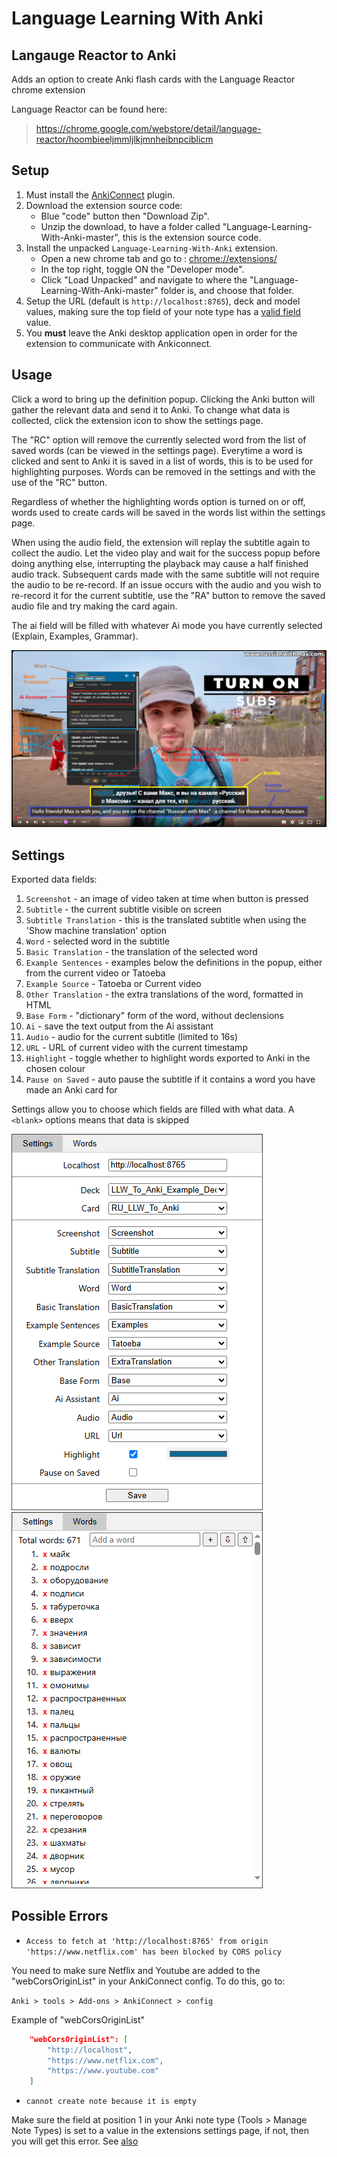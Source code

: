 # Language Learning With Anki

## Langauge Reactor to Anki

Adds an option to create Anki flash cards with the Language Reactor chrome extension

Language Reactor can be found here:
> https://chrome.google.com/webstore/detail/language-reactor/hoombieeljmmljlkjmnheibnpciblicm


## Setup

1) Must install the [AnkiConnect](https://ankiweb.net/shared/info/2055492159) plugin.
2) Download the extension source code: 
    - Blue "code" button then "Download Zip".
    - Unzip the download, to have a folder called "Language-Learning-With-Anki-master", this is the extension source code.
3) Install the unpacked `Language-Learning-With-Anki` extension.
    - Open a new chrome tab and go to : <chrome://extensions/>
    - In the top right, toggle ON the "Developer mode".
    - Click "Load Unpacked" and navigate to where the "Language-Learning-With-Anki-master" folder is, and choose that folder.
4) Setup the URL (default is `http://localhost:8765`), deck and model values, making sure the top field of your note type has a [valid field](#empty-note-error) value.
5) You **must** leave the Anki desktop application open in order for the extension to communicate with Ankiconnect.

## Usage

Click a word to bring up the definition popup. Clicking the Anki button will gather the relevant data and send it to Anki. To change what data is collected, click the extension icon to show the settings page.

The "RC" option will remove the currently selected word from the list of saved words (can be viewed in the settings page). Everytime a word is clicked and sent to Anki it is saved in a list of words, this is to be used for highlighting purposes. Words can be removed in the settings and with the use of the "RC" button.

Regardless of whether the highlighting words option is turned on or off, words used to create cards will be saved in the words list within the settings page.

When using the audio field, the extension will replay the subtitle again to collect the audio. Let the video play and wait for the success popup before doing anything else, interrupting the playback may cause a half finished audio track. Subsequent cards made with the same subtitle will not require the audio to be re-record. If an issue occurs with the audio and you wish to re-record it for the current subtitle, use the "RA" button to remove the saved audio file and try making the card again.

The ai field will be filled with whatever Ai mode you have currently selected (Explain, Examples, Grammar).

![bubble-screenshot](screenshots/fields.png)

## Settings

Exported data fields:

 1) `Screenshot` - an image of video taken at time when button is pressed
 2) `Subtitle` - the current subtitle visible on screen
 3) `Subtitle Translation` - this is the translated subtitle when using the 'Show machine translation' option
 4) `Word` - selected word in the subtitle
 5) `Basic Translation` - the translation of the selected word
 6) `Example Sentences` - examples below the definitions in the popup, either from the current video or Tatoeba
 7) `Example Source`  - Tatoeba or Current video
 8) `Other Translation` - the extra translations of the word, formatted in HTML
 9) `Base Form` - "dictionary" form of the word, without declensions
 10) `Ai` - save the text output from the Ai assistant
 11) `Audio` - audio for the current subtitle (limited to 16s)
 12) `URL` - URL of current video with the current timestamp
 13) `Highlight` - toggle whether to highlight words exported to Anki in the chosen colour
 14) `Pause on Saved` - auto pause the subtitle if it contains a word you have made an Anki card for

Settings allow you to choose which fields are filled with what data. A `<blank>` options means that data is skipped

![options-screenshot](/screenshots/settings.png)
![options-screenshot](/screenshots/words.png)

## Possible Errors

- `Access to fetch at 'http://localhost:8765' from origin 'https://www.netflix.com' has been blocked by CORS policy`

You need to make sure Netflix and Youtube are added to the "webCorsOriginList" in your AnkiConnect config. To do this, go to:

`Anki > tools > Add-ons > AnkiConnect > config`

Example of "webCorsOriginList"
```json
    "webCorsOriginList": [
        "http://localhost",
        "https://www.netflix.com",
        "https://www.youtube.com"
    ]
```

- `cannot create note because it is empty`<a id="empty-note-error"></a>

Make sure the field at position 1 in your Anki note type (Tools > Manage Note Types) is set to a value in the extensions settings page, if not, then you will get this error. See [also](https://github.com/ClearlyKyle/Language-Learning-With-Anki/issues/7#issuecomment-2510020695)